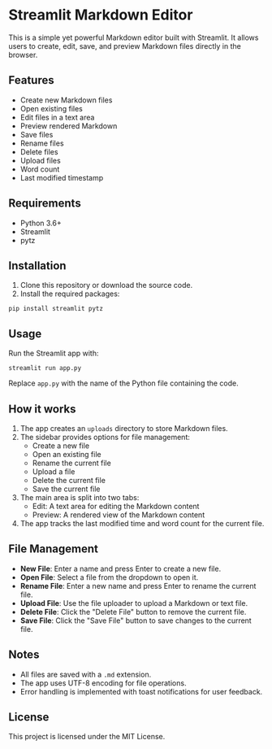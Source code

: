 # Streamlit Markdown Editor

This is a simple yet powerful Markdown editor built with Streamlit. It allows users to create, edit, save, and preview Markdown files directly in the browser.

## Features

- Create new Markdown files
- Open existing files
- Edit files in a text area
- Preview rendered Markdown
- Save files
- Rename files
- Delete files
- Upload files
- Word count
- Last modified timestamp

## Requirements

- Python 3.6+
- Streamlit
- pytz

## Installation

1. Clone this repository or download the source code.
2. Install the required packages:

```
pip install streamlit pytz
```

## Usage

Run the Streamlit app with:

```
streamlit run app.py
```

Replace `app.py` with the name of the Python file containing the code.

## How it works

1. The app creates an `uploads` directory to store Markdown files.
2. The sidebar provides options for file management:
   - Create a new file
   - Open an existing file
   - Rename the current file
   - Upload a file
   - Delete the current file
   - Save the current file
3. The main area is split into two tabs:
   - Edit: A text area for editing the Markdown content
   - Preview: A rendered view of the Markdown content
4. The app tracks the last modified time and word count for the current file.

## File Management

- **New File**: Enter a name and press Enter to create a new file.
- **Open File**: Select a file from the dropdown to open it.
- **Rename File**: Enter a new name and press Enter to rename the current file.
- **Upload File**: Use the file uploader to upload a Markdown or text file.
- **Delete File**: Click the "Delete File" button to remove the current file.
- **Save File**: Click the "Save File" button to save changes to the current file.

## Notes

- All files are saved with a `.md` extension.
- The app uses UTF-8 encoding for file operations.
- Error handling is implemented with toast notifications for user feedback.

## License

This project is licensed under the MIT License.